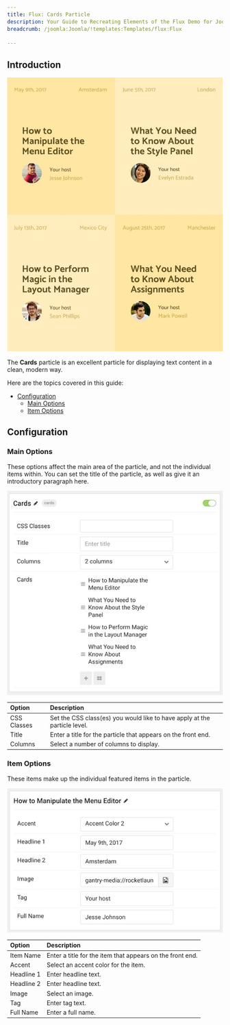 ```yaml
---
title: Flux: Cards Particle
description: Your Guide to Recreating Elements of the Flux Demo for Joomla
breadcrumb: /joomla:Joomla/!templates:Templates/flux:Flux

---
```


## Introduction

![](assets/particle_cards1.jpeg)

The **Cards** particle is an excellent particle for displaying text content in a clean, modern way.

Here are the topics covered in this guide:

* [Configuration](#configuration)
    - [Main Options](#main-options)
    - [Item Options](#item-options)

## Configuration

### Main Options 

These options affect the main area of the particle, and not the individual items within. You can set the title of the particle, as well as give it an introductory paragraph here.

![](assets/particle_cards2.jpeg)

| Option      | Description                                                               |
| :-----      | :-----                                                                    |
| CSS Classes | Set the CSS class(es) you would like to have apply at the particle level. |
| Title       | Enter a title for the particle that appears on the front end.             |
| Columns     | Select a number of columns to display.                                    |

### Item Options

These items make up the individual featured items in the particle.

![](assets/particle_cards3.jpeg)

| Option     | Description                                               |
| :-----     | :-----                                                    |
| Item Name  | Enter a title for the item that appears on the front end. |
| Accent     | Select an accent color for the item.                      |
| Headline 1 | Enter headline text.                                      |
| Headline 2 | Enter headline text.                                      |
| Image      | Select an image.                                          |
| Tag        | Enter tag text.                                           |
| Full Name  | Enter a full name.                                        |

